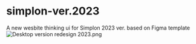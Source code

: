 # simplon-ver.2023
A new wesbite thinking ui for Simplon 2023 ver. based on Figma template
![Desktop version redesign 2023.png]()
